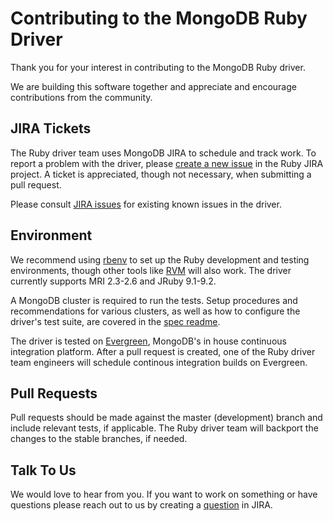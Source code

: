 # Contributing to the MongoDB Ruby Driver

Thank you for your interest in contributing to the MongoDB Ruby driver.

We are building this software together and appreciate and encourage
contributions from the community.

JIRA Tickets
------------

The Ruby driver team uses MongoDB JIRA to schedule and track work.
To report a problem with the driver, please [create a new
issue](https://jira.mongodb.org/secure/CreateIssue!default.jspa) in the Ruby
JIRA project. A ticket is appreciated, though not necessary, when submitting
a pull request.

Please consult [JIRA issues](https://jira.mongodb.org/browse/RUBY)
for existing known issues in the driver.

Environment
-----------

We recommend using [rbenv](https://github.com/sstephenson/rbenv) to set up
the Ruby development and testing environments, though other tools like
[RVM](https://rvm.io/) will also work. The driver currently supports
MRI 2.3-2.6 and JRuby 9.1-9.2.

A MongoDB cluster is required to run the tests. Setup procedures and
recommendations for various clusters, as well as how to configure the
driver's test suite, are covered in the [spec
readme](https://github.com/mongodb/mongo-ruby-driver/blob/master/spec/README.md).

The driver is tested on [Evergreen](https://github.com/evergreen-ci/evergreen),
MongoDB's in house continuous integration platform. After a pull request
is created, one of the Ruby driver team engineers will schedule continous
integration builds on Evergreen.

Pull Requests
-------------

Pull requests should be made against the master (development) branch and
include relevant tests, if applicable. The Ruby driver team will backport
the changes to the stable branches, if needed.

Talk To Us
----------

We would love to hear from you. If you want to work on something or have
questions please reach out to us by creating a [question](https://jira.mongodb.org/secure/CreateIssue.jspa?pid=10005&issuetype=6)
in JIRA.
